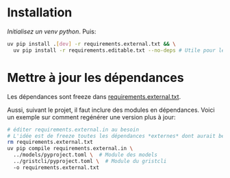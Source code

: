 # Installation

*Initialisez un venv python*. Puis:

```bash
uv pip install .[dev] -r requirements.external.txt && \
  uv pip install -r requirements.editable.txt --no-deps # Utile pour les phase de développement
```

# Mettre à jour les dépendances

Les dépendances sont freeze dans [requirements.external.txt](./requirements.external.txt).

Aussi, suivant le projet, il faut inclure des modules en dépendances.
Voici un exemple sur comment regénérer une version plus à jour:

```bash
# éditer requirements.external.in au besoin
# L'idée est de freeze toutes les dépendances *externes* dont aurait besoin le projet.
rm requirements.external.txt
uv pip compile requirements.external.in \
  ../models/pyproject.toml \  # Module des models
  ../gristcli/pyproject.toml \  # Module du gristcli
  -o requirements.external.txt
```